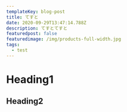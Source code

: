 ```yaml
---
templateKey: blog-post
title: てすと
date: 2020-09-29T13:47:14.788Z
description: てすとてすと
featuredpost: false
featuredimage: /img/products-full-width.jpg
tags:
  - test
---
```

# Heading1
## Heading2